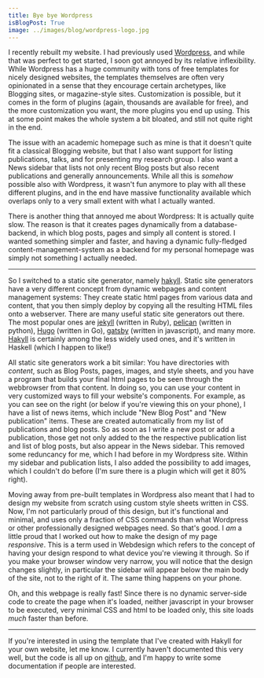 ```yaml
---
title: Bye bye Wordpress
isBlogPost: True
image: ../images/blog/wordpress-logo.jpg
---
```


I recently rebuilt my website. I had previously used [Wordpress](https://wordpress.org), and while that was perfect to get started, I soon got annoyed by its relative inflexibility. While Wordpress has a huge community with tons of free templates for nicely designed websites, the templates themselves are often very opinionated in a sense that they encourage certain archetypes, like Blogging sites, or magazine-style sites. Customization is possible, but it comes in the form of plugins (again, thousands are available for free), and the more customization you want, the more plugins you end up using. This at some point makes the whole system a bit bloated, and still not quite right in the end.

The issue with an academic homepage such as mine is that it doesn't quite fit a classical Blogging website, but that I also want support for listing publications, talks, and for presenting my research group. I also want a News sidebar that lists not only recent Blog posts but also recent publications and generally announcements. While all this is _somehow_ possible also with Wordpress, it wasn't fun anymore to play with all these different plugins, and in the end have massive functionality available which overlaps only to a very small extent with what I actually wanted.

There is another thing that annoyed me about Wordpress: It is actually quite slow. The reason is that it creates pages dynamically from a database-backend, in which blog posts, pages and simply all content is stored. I wanted something simpler and faster, and having a dynamic fully-fledged content-management-system as a backend for my personal homepage was simply not something I actually needed.

***

So I switched to a static site generator, namely [hakyll](https://jaspervdj.be/hakyll/). Static site generators have a very different concept from dynamic webpages and content management systems: They create static html pages from various data and content, that you then simply deploy by copying all the resulting HTML files onto a webserver. There are many useful static site generators out there. The most popular ones are [jekyll](https://jekyllrb.com/) (written in Ruby), [pelican](https://blog.getpelican.com/) (written in python), [Hugo](https://gohugo.io/) (written in Go), [gatsby](https://www.gatsbyjs.org/) (written in javascript), and many more. [Hakyll](https://jaspervdj.be/hakyll/) is certainly among the less widely used ones, and it's written in Haskell (which I happen to like!)

All static site generators work a bit similar: You have directories with _content_, such as Blog Posts, pages, images, and style sheets, and you have a program that builds your final html pages to be seen through the webbrowser from that content. In doing so, you can use your content in very customized ways to fill your website's components. For example, as you can see on the right (or below if you're viewing this on your phone), I have a list of news items, which include "New Blog Post" and "New publication" items. These are created automatically from my list of publications and blog posts. So as soon as I write a new post or add a publication, those get not only added to the the respective publication list and list of blog posts, but also appear in the News sidebar. This removed some reduncancy for me, which I had before in my Wordpress site. Within my sidebar and publication lists, I also added the possibility to add images, which I couldn't do before (I'm sure there is a plugin which will get it 80% right).

Moving away from pre-built templates in Wordpress also meant that I had to design my website from scratch using custom style sheets written in CSS. Now, I'm not particularly proud of this design, but it's functional and minimal, and uses only a fraction of CSS commands than what Wordpress or other professionally designed webpages need. So that's good. I _am_ a little proud that I worked out how to make the design of my page _responsive_. This is a term used in Webdesign which refers to the concept of having your design respond to what device you're viewing it through. So if you make your browser window very narrow, you will notice that the design changes slightly, in particular the sidebar will appear below the main body of the site, not to the right of it. The same thing happens on your phone.

Oh, and this webpage is really fast! Since there is no dynamic server-side code to create the page when it's loaded, neither javascript in your browser to be executed, very minimal CSS and html to be loaded only, this site loads _much_ faster than before. 

***

If you're interested in using the template that I've created with Hakyll for your own website, let me know. I currently haven't documented this very well, but the code is all up on [github](https://github.com/stschiff/homepage), and I'm happy to write some documentation if people are interested.